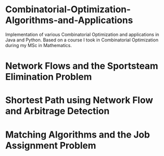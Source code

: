 # Combinatorial-Optimization-Algorithms-and-Applications
Implementation of various Combinatorial Optimization and applications in Java and Python. Based on a course I took in Combinatorial Optimization during my MSc in Mathematics.

# Network Flows and the Sportsteam Elimination Problem 
# Shortest Path using Network Flow and Arbitrage Detection
# Matching Algorithms and the Job Assignment Problem 
